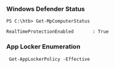 ### Windows Defender Status
```
PS C:\htb> Get-MpComputerStatus

RealTimeProtectionEnabled       : True
```
### App Locker Enumeration
```
 Get-AppLockerPolicy -Effective 
```
